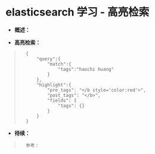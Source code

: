 # elasticsearch 学习 - 高亮检索
- **概述：**
>       
>
>       
>
>       
>

- **高亮检索：**
>       {
>           "query":{
>               "match":{
>                   "tags":"haochi huang"
>               }
>           },
>           "highlight":{
>               "pre_tags": "</b style='color:red'>",
>               "post_tags": "</b>",
>               "fields": {
>                   "tags": {}
>               }
>           }
>       }
>
>       
>
>       
>
>       
>
>       
>       
>
>       
>
>       

- **待续：**
>       参考：
>       
>
>       
>
>       
>
>       
>
>       
>
>       
>
>       
>
>       
>
